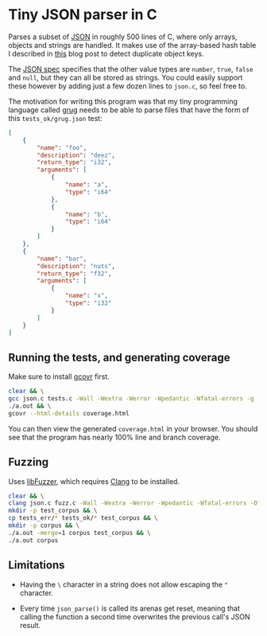 # Tiny JSON parser in C

Parses a subset of [JSON](https://en.wikipedia.org/wiki/JSON) in roughly 500 lines of C, where only arrays, objects and strings are handled. It makes use of the array-based hash table I described in [this](https://mynameistrez.github.io/2024/06/19/array-based-hash-table-in-c.html) blog post to detect duplicate object keys.

The [JSON spec](https://www.json.org/json-en.html) specifies that the other value types are `number`, `true`, `false` and `null`, but they can all be stored as strings. You could easily support these however by adding just a few dozen lines to `json.c`, so feel free to.

The motivation for writing this program was that my tiny programming language called [grug](https://mynameistrez.github.io/2024/02/29/creating-the-perfect-modding-language.html) needs to be able to parse files that have the form of this `tests_ok/grug.json` test:

```json
[
	{
		"name": "foo",
		"description": "deez",
		"return_type": "i32",
		"arguments": [
			{
				"name": "a",
				"type": "i64"
			},
			{
				"name": "b",
				"type": "i64"
			}
		]
	},
	{
		"name": "bar",
		"description": "nuts",
		"return_type": "f32",
		"arguments": [
			{
				"name": "x",
				"type": "i32"
			}
		]
	}
]
```

## Running the tests, and generating coverage

Make sure to install [gcovr](https://gcovr.com/en/stable/installation.html) first.

```bash
clear && \
gcc json.c tests.c -Wall -Wextra -Werror -Wpedantic -Wfatal-errors -g -fsanitize=address,undefined --coverage && \
./a.out && \
gcovr --html-details coverage.html
```

You can then view the generated `coverage.html` in your browser. You should see that the program has nearly 100% line and branch coverage.

## Fuzzing

Uses [libFuzzer](https://llvm.org/docs/LibFuzzer.html), which requires [Clang](https://en.wikipedia.org/wiki/Clang) to be installed.

```bash
clear && \
clang json.c fuzz.c -Wall -Wextra -Werror -Wpedantic -Wfatal-errors -Ofast -march=native -g -fsanitize=address,undefined,fuzzer && \
mkdir -p test_corpus && \
cp tests_err/* tests_ok/* test_corpus && \
mkdir -p corpus && \
./a.out -merge=1 corpus test_corpus && \
./a.out corpus
```

## Limitations

* Having the `\` character in a string does not allow escaping the `"` character.

* Every time `json_parse()` is called its arenas get reset, meaning that calling the function a second time overwrites the previous call's JSON result.
